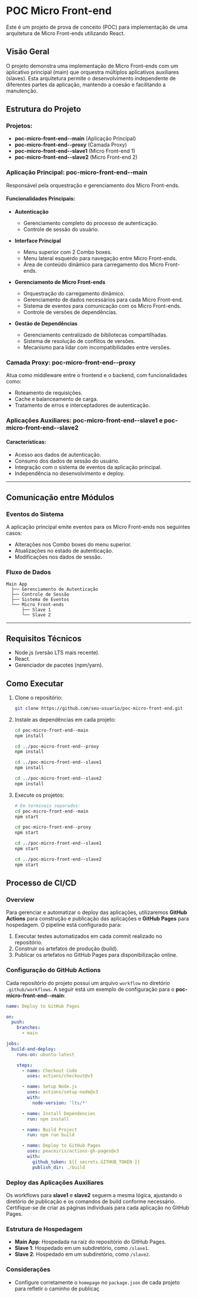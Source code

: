 # POC Micro Front-end

Este é um projeto de prova de conceito (POC) para implementação de uma arquitetura de Micro Front-ends utilizando React.

## Visão Geral

O projeto demonstra uma implementação de Micro Front-ends com um aplicativo principal (main) que orquestra múltiplos aplicativos auxiliares (slaves). Esta arquitetura permite o desenvolvimento independente de diferentes partes da aplicação, mantendo a coesão e facilitando a manutenção.

## Estrutura do Projeto

### Projetos:
- **poc-micro-front-end--main** (Aplicação Principal)
- **poc-micro-front-end--proxy** (Camada Proxy)
- **poc-micro-front-end--slave1** (Micro Front-end 1)
- **poc-micro-front-end--slave2** (Micro Front-end 2)

### Aplicação Principal: poc-micro-front-end--main

Responsável pela orquestração e gerenciamento dos Micro Front-ends.

#### Funcionalidades Principais:

- **Autenticação**
  - Gerenciamento completo do processo de autenticação.
  - Controle de sessão do usuário.

- **Interface Principal**
  - Menu superior com 2 Combo boxes.
  - Menu lateral esquerdo para navegação entre Micro Front-ends.
  - Área de conteúdo dinâmico para carregamento dos Micro Front-ends.

- **Gerenciamento de Micro Front-ends**
  - Orquestração do carregamento dinâmico.
  - Gerenciamento de dados necessários para cada Micro Front-end.
  - Sistema de eventos para comunicação com os Micro Front-ends.
  - Controle de versões de dependências.

- **Gestão de Dependências**
  - Gerenciamento centralizado de bibliotecas compartilhadas.
  - Sistema de resolução de conflitos de versões.
  - Mecanismo para lidar com incompatibilidades entre versões.

### Camada Proxy: poc-micro-front-end--proxy

Atua como middleware entre o frontend e o backend, com funcionalidades como:
- Roteamento de requisições.
- Cache e balanceamento de carga.
- Tratamento de erros e interceptadores de autenticação.

### Aplicações Auxiliares: poc-micro-front-end--slave1 e poc-micro-front-end--slave2

#### Características:
- Acesso aos dados de autenticação.
- Consumo dos dados de sessão do usuário.
- Integração com o sistema de eventos da aplicação principal.
- Independência no desenvolvimento e deploy.

---

## Comunicação entre Módulos

### Eventos do Sistema

A aplicação principal emite eventos para os Micro Front-ends nos seguintes casos:
- Alterações nos Combo boxes do menu superior.
- Atualizações no estado de autenticação.
- Modificações nos dados de sessão.

### Fluxo de Dados

```
Main App
  ├── Gerenciamento de Autenticação
  ├── Controle de Sessão
  ├── Sistema de Eventos
  └── Micro Front-ends
      ├── Slave 1
      └── Slave 2
```

---

## Requisitos Técnicos

- Node.js (versão LTS mais recente).
- React.
- Gerenciador de pacotes (npm/yarn).

## Como Executar

1. Clone o repositório:
   ```bash
   git clone https://github.com/seu-usuario/poc-micro-front-end.git
   ```

2. Instale as dependências em cada projeto:
   ```bash
   cd poc-micro-front-end--main
   npm install

   cd ../poc-micro-front-end--proxy
   npm install

   cd ../poc-micro-front-end--slave1
   npm install

   cd ../poc-micro-front-end--slave2
   npm install
   ```

3. Execute os projetos:
   ```bash
   # Em terminais separados:
   cd poc-micro-front-end--main
   npm start

   cd poc-micro-front-end--proxy
   npm start

   cd ../poc-micro-front-end--slave1
   npm start

   cd ../poc-micro-front-end--slave2
   npm start
   ```

## Processo de CI/CD

### Overview

Para gerenciar e automatizar o deploy das aplicações, utilizaremos **GitHub Actions** para construção e publicação das aplicações e **GitHub Pages** para hospedagem. O pipeline está configurado para:

1. Executar testes automatizados em cada commit realizado no repositório.
2. Construir os artefatos de produção (build).
3. Publicar os artefatos no GitHub Pages para disponibilização online.

### Configuração do GitHub Actions

Cada repositório do projeto possui um arquivo `workflow` no diretório `.github/workflows`. A seguir está um exemplo de configuração para o **poc-micro-front-end--main**:

```yaml
name: Deploy to GitHub Pages

on:
  push:
    branches:
      - main

jobs:
  build-and-deploy:
    runs-on: ubuntu-latest

    steps:
      - name: Checkout Code
        uses: actions/checkout@v3

      - name: Setup Node.js
        uses: actions/setup-node@v3
        with:
          node-version: 'lts/*'

      - name: Install Dependencies
        run: npm install

      - name: Build Project
        run: npm run build

      - name: Deploy to GitHub Pages
        uses: peaceiris/actions-gh-pages@v3
        with:
          github_token: ${{ secrets.GITHUB_TOKEN }}
          publish_dir: ./build
```

### Deploy das Aplicações Auxiliares

Os workflows para **slave1** e **slave2** seguem a mesma lógica, ajustando o diretório de publicação e os comandos de build conforme necessário. Certifique-se de criar as páginas individuais para cada aplicação no GitHub Pages.

### Estrutura de Hospedagem

- **Main App**: Hospedada na raiz do repositório do GitHub Pages.
- **Slave 1**: Hospedado em um subdiretório, como `/slave1`.
- **Slave 2**: Hospedado em um subdiretório, como `/slave2`.

### Considerações

- Configure corretamente o `homepage` no `package.json` de cada projeto para refletir o caminho de publicaç

